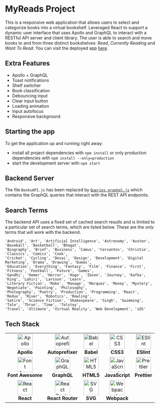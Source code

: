 # MyReads Project

This is a responsive web application that allows users to select and categorize books into a virtual bookshelf. Leveraged React to support a dynamic user interface that uses Apollo and GraphQL to interact with a RESTful API server and client library. The user is able to search and move books to and from three distinct bookshelves: _Read_, _Currently Reading_ and _Want To Read_. You can visit the deployed app [here](https://ahavaz.github.io/myreads/).

## Extra Features

* Apollo + GraphQL
* Toast notifications
* Shelf switcher
* Book classification
* Debouncing input
* Clear input button
* Loading animation
* Input autofocus
* Responsive background

## Starting the app

To get the application up and running right away:

* install all project dependencies with `npm install` or only production dependencies with `npm install --only=production`
* start the development server with `npm start`

## Backend Server

The file `BooksAPI.js` has been replaced by [`Queries.graphql.js`](src/utils/Queries.graphql.js) which contains the GraphQL queries that interact with the REST API endpoints.

## Search Terms

The backend API uses a fixed set of cached search results and is limited to a particular set of search terms, which are listed below. These are the _only_ terms that will work with the backend.

```
'Android', 'Art', 'Artificial Intelligence', 'Astronomy', 'Austen', 'Baseball', 'Basketball', 'Bhagat', 
'Biography', 'Brief', 'Business', 'Camus', 'Cervantes', 'Christie', 'Classics', 'Comics', 'Cook', 
'Cricket', 'Cycling', 'Desai', 'Design', 'Development', 'Digital Marketing', 'Drama', 'Drawing', 'Dumas', 
'Education', 'Everything', 'Fantasy', 'Film', 'Finance', 'First', 'Fitness', 'Football', 'Future', 'Games', 
'Gandhi', 'Homer', 'Horror', 'Hugo', 'Ibsen', 'Journey', 'Kafka', 'King', 'Lahiri', 'Larsson', 'Learn', 
'Literary Fiction', 'Make', 'Manage', 'Marquez', 'Money', 'Mystery', 'Negotiate', 'Painting', 'Philosophy', 
'Photography', 'Poetry', 'Production', 'Programming', 'React', 'Redux', 'River', 'Robotics', 'Rowling', 
'Satire', 'Science Fiction', 'Shakespeare', 'Singh', 'Swimming', 'Tale', 'Thrun', 'Time', 'Tolstoy', 
'Travel', 'Ultimate', 'Virtual Reality', 'Web Development', 'iOS'
```

## Tech Stack

||||||
:---:|:---:|:---:|:---:|:---:
<img src="https://cdn.svgporn.com/logos/apollostack.svg" alt="Apollo" title="Apollo" height="50px"/><br>**Apollo**|<img src="https://cdn.svgporn.com/logos/autoprefixer.svg" alt="Autoprefixer" title="Autoprefixer" height="50px"/><br>**Autoprefixer**|<img src="https://cdn.svgporn.com/logos/babel.svg" alt="Babel" title="Babel" height="50px"/><br>**Babel**|<img src="https://cdn.svgporn.com/logos/css-3.svg" alt="CSS3" title="CSS3" height="50px"/><br>**CSS3**|<img src="https://cdn.svgporn.com/logos/eslint.svg" alt="ESlint" title="ESlint" height="50px"/><br>**ESlint**
<img src="https://cdn.svgporn.com/logos/font-awesome.svg" alt="Font Awesome" title="Font Awesome" height="50px"/><br>**Font Awesome**|<img src="https://cdn.svgporn.com/logos/graphql.svg" alt="GraphQL" title="GraphQL" height="50px"/><br>**GraphQL**|<img src="https://cdn.svgporn.com/logos/html-5.svg" alt="HTML5" title="HTML5" height="50px"/><br>**HTML5**|<img src="https://cdn.svgporn.com/logos/javascript.svg" alt="JavaScript" title="JavaScript" height="50px"/><br>**JavaScript**|<img src="https://cdn.svgporn.com/logos/prettier.svg" alt="Prettier" title="Prettier" height="50px"/><br>**Prettier**
<img src="https://cdn.svgporn.com/logos/react.svg" alt="React" title="React" height="50px"/><br>**React**|<img src="https://cdn.svgporn.com/logos/react-router.svg" alt="React Router" title="React Router" height="50px"/><br>**React Router**|<img src="https://cdn.svgporn.com/logos/svg.svg" alt="SVG" title="SVG" height="50px"/><br>**SVG**|<img src="https://cdn.svgporn.com/logos/webpack.svg" alt="Webpack" title="Webpack" height="50px"/><br>**Webpack**|
